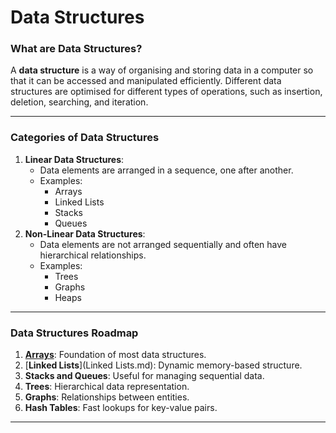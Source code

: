 # Data Structures

### What are Data Structures?

A **data structure** is a way of organising and storing data in a computer so that it can be accessed and manipulated efficiently. Different data structures are optimised for different types of operations, such as insertion, deletion, searching, and iteration.

___

### Categories of Data Structures

1. **Linear Data Structures**:
   * Data elements are arranged in a sequence, one after another.
   * Examples:
     * Arrays
     * Linked Lists
     * Stacks
     * Queues
2. **Non-Linear Data Structures**:
   * Data elements are not arranged sequentially and often have hierarchical relationships.
   * Examples:
     * Trees
     * Graphs
     * Heaps

___

### Data Structures Roadmap

1. [**Arrays**](./Arrays.md): Foundation of most data structures.
2. [**Linked Lists**](Linked Lists.md): Dynamic memory-based structure.
3. **Stacks and Queues**: Useful for managing sequential data.
4. **Trees**: Hierarchical data representation.
5. **Graphs**: Relationships between entities.
6. **Hash Tables**: Fast lookups for key-value pairs.

___



















